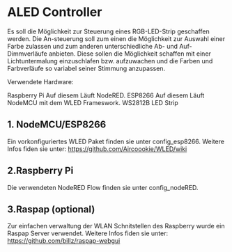 # ALED Controller
Es soll die Möglichkeit zur Steuerung eines RGB-LED-Strip geschaffen werden. Die An-steuerung soll zum einen die Möglichkeit zur Auswahl einer Farbe zulassen und zum anderen unterschiedliche Ab- und Auf-Dimmverläufe anbieten. Diese sollen die Möglichkeit schaffen mit einer Lichtuntermalung einzuschlafen bzw. aufzuwachen und die Farben und Farbverläufe so variabel seiner Stimmung anzupassen.

Verwendete Hardware:

Raspberry Pi 
  Auf diesem Läuft NodeRED.
ESP8266
  Auf diesem Läuft NodeMCU mit dem WLED Frameswork.
WS2812B
  LED Strip

## 1. NodeMCU/ESP8266 
Ein vorkonfiguriertes WLED Paket finden sie unter config_esp8266.
Weitere Infos fiden sie unter:
https://github.com/Aircoookie/WLED/wiki
## 2.Raspberry Pi
Die verwendeten  NodeRED Flow finden sie unter config_nodeRED.

## 3.Raspap (optional)
Zur einfachen verwaltung der WLAN Schnitstellen des Raspberry wurde ein Raspap Server verwendet.
Weitere Infos fiden sie unter:
https://github.com/billz/raspap-webgui



